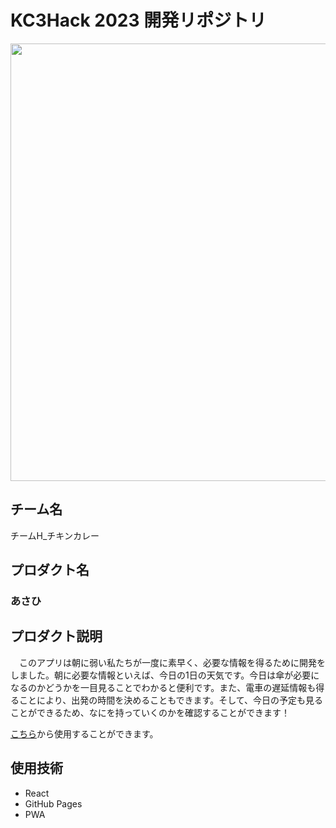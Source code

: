 # KC3Hack 2023 開発リポジトリ

<img src="https://kc3.me/cms/wp-content/uploads/2023/01/top-banner.png" width="700px">

## チーム名

<!-- チームIDとチーム名を入力 -->

チームH_チキンカレー


## プロダクト名

### あさひ

<!-- プロダクト名を入力 -->


## プロダクト説明

<!-- プロダクトの説明を入力 -->

　このアプリは朝に弱い私たちが一度に素早く、必要な情報を得るために開発をしました。朝に必要な情報といえば、今日の1日の天気です。今日は傘が必要になるのかどうかを一目見ることでわかると便利です。また、電車の遅延情報も得ることにより、出発の時間を決めることもできます。そして、今日の予定も見ることができるため、なにを持っていくのかを確認することができます！

[こちら](https://kc3hack.github.io/2023_H/)から使用することができます。

## 使用技術

<!-- 使用技術を入力 -->
* React
* GitHub Pages
* PWA

<!--
markdownの記法はこちらを参照してください！
https://docs.github.com/ja/get-started/writing-on-github/getting-started-with-writing-and-formatting-on-github/basic-writing-and-formatting-syntax
-->
